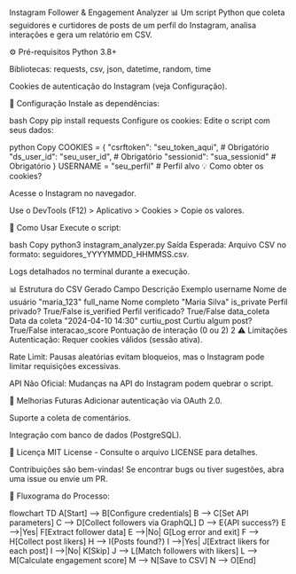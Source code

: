 Instagram Follower & Engagement Analyzer 📊
Um script Python que coleta seguidores e curtidores de posts de um perfil do Instagram, analisa interações e gera um relatório em CSV.

⚙️ Pré-requisitos
Python 3.8+

Bibliotecas: requests, csv, json, datetime, random, time

Cookies de autenticação do Instagram (veja Configuração).

🔧 Configuração
Instale as dependências:

bash
Copy
pip install requests
Configure os cookies:
Edite o script com seus dados:

python
Copy
COOKIES = {
    "csrftoken": "seu_token_aqui",  # Obrigatório
    "ds_user_id": "seu_user_id",    # Obrigatório
    "sessionid": "sua_sessionid"     # Obrigatório
}
USERNAME = "seu_perfil"             # Perfil alvo
💡 Como obter os cookies?

Acesse o Instagram no navegador.

Use o DevTools (F12) > Aplicativo > Cookies > Copie os valores.

🚀 Como Usar
Execute o script:

bash
Copy
python3 instagram_analyzer.py
Saída Esperada:
Arquivo CSV no formato: seguidores_YYYYMMDD_HHMMSS.csv.

Logs detalhados no terminal durante a execução.

📊 Estrutura do CSV Gerado
Campo	Descrição	Exemplo
username	Nome de usuário	"maria_123"
full_name	Nome completo	"Maria Silva"
is_private	Perfil privado?	True/False
is_verified	Perfil verificado?	True/False
data_coleta	Data da coleta	"2024-04-10 14:30"
curtiu_post	Curtiu algum post?	True/False
interacao_score	Pontuação de interação (0 ou 2)	2
⚠️ Limitações
Autenticação: Requer cookies válidos (sessão ativa).

Rate Limit: Pausas aleatórias evitam bloqueios, mas o Instagram pode limitar requisições excessivas.

API Não Oficial: Mudanças na API do Instagram podem quebrar o script.

📌 Melhorias Futuras
Adicionar autenticação via OAuth 2.0.

Suporte a coleta de comentários.

Integração com banco de dados (PostgreSQL).

📄 Licença
MIT License - Consulte o arquivo LICENSE para detalhes.

Contribuições são bem-vindas!
Se encontrar bugs ou tiver sugestões, abra uma issue ou envie um PR.

🔗 Fluxograma do Processo:
   
   flowchart TD
    A[Start] --> B[Configure credentials]
    B --> C[Set API parameters]
    C --> D[Collect followers via GraphQL]
    D --> E{API success?}
    E -->|Yes| F[Extract follower data]
    E -->|No| G[Log error and exit]
    F --> H[Collect post likers]
    H --> I{Posts found?}
    I -->|Yes| J[Extract likers for each post]
    I -->|No| K[Skip]
    J --> L[Match followers with likers]
    L --> M[Calculate engagement score]
    M --> N[Save to CSV]
    N --> O[End]

